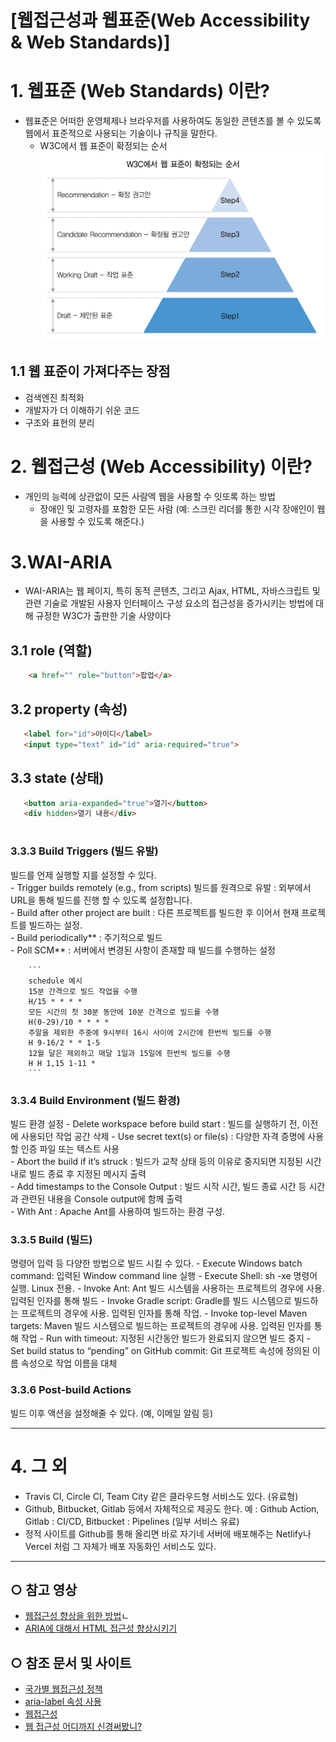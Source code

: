 [웹접근성과 웹표준(Web Accessibility & Web Standards)] 
======================
# 1. 웹표준 (Web Standards) 이란?
* 웹표준은 어떠한 운영체제나 브라우저를 사용하여도 동일한 콘텐츠를 볼 수 있도록 웹에서 표준적으로 사용되는 기술이나 규칙을 말한다.
    - W3C에서 웹 표준이 확정되는 순서   
    <img src="/KR/Guidebook/웹접근성/process.png" alt="how_decide_web_standard" title="how_decide_web_standard"></img>

## 1.1 웹 표준이 가져다주는 장점
* 검색엔진 최적화
* 개발자가 더 이해하기 쉬운 코드
* 구조와 표현의 분리

# 2. 웹접근성 (Web Accessibility) 이란?
* 개인의 능력에 상관없이 모든 사람엑 웹을 사용할 수 잇또록 하는 방법
    - 장애인 및 고령자를 포함한 모든 사람 (예: 스크린 리더를 통한 시각 장애인이 웹을 사용할 수 있도록 해준다.)

# 3.WAI-ARIA
* WAI-ARIA는 웹 페이지, 특히 동적 콘텐츠, 그리고 Ajax, HTML, 자바스크립트 및 관련 기술로 개발된 사용자 인터페이스 구성 요소의 접근성을 증가시키는 방법에 대해 규정한 W3C가 출판한 기술 사양이다

## 3.1 role (역할)
    
```html
    <a href="" role="button">팝업</a>
```

## 3.2 property (속성)
    
```html
   <label for="id">아이디</label>
   <input type="text" id="id" aria-required="true">
```

## 3.3 state (상태)
    
```html
   <button aria-expanded="true">열기</button>
   <div hidden>열기 내용</div>
```


#
 ###  3.3.3 Build Triggers (빌드 유발)
빌드를 언제 실행할 지를 설정할 수 있다.   
    - Trigger builds remotely (e.g., from scripts) 빌드를 원격으로 유발 : 외부에서 URL을 통해 빌드를 진행 할 수 있도록 설정합니다.   
    - Build after other project are built : 다른 프로젝트를 빌드한 후 이어서 현재 프로젝트를 빌드하는 설정.    
    - Build periodically** : 주기적으로 빌드   
    - Poll SCM** : 서버에서 변경된 사항이 존재할 때 빌드를 수행하는 설정     

        ```
        schedule 예시
        15분 간격으로 빌드 작업을 수행
        H/15 * * * *
        모든 시간의 첫 30분 동안에 10분 간격으로 빌드를 수행
        H(0-29)/10 * * * *
        주말을 제외한 주중에 9시부터 16시 사이에 2시간에 한번씩 빌드를 수행
        H 9-16/2 * * 1-5
        12월 달은 제외하고 매달 1일과 15일에 한번씩 빌드를 수행
        H H 1,15 1-11 * 
        ```


 ### 3.3.4 Build Environment (빌드 환경)
 빌드 환경 설정
    - Delete workspace before build start : 빌드를 실행하기 전, 이전에 사용되던 작업 공간 삭제 
    - Use secret text(s) or file(s) : 다양한 자격 증명에 사용할 인증 파일 또는 텍스트 사용    
    - Abort the build if it’s struck : 빌드가 교착 상태 등의 이유로 중지되면 지정된 시간 내로 빌드 종료 후 지정된 메시지 출력    
    - Add timestamps to the Console Output : 빌드 시작 시간, 빌드 종료 시간 등 시간과 관련된 내용을 Console output에 함께 출력  
    - With Ant : Apache Ant를 사용하여 빌드하는 환경 구성. 

 ### 3.3.5 Build (빌드)
 명령어 입력 등 다양한 방법으로 빌드 시킬 수 있다.
    - Execute Windows batch command: 입력된 Window command line 실행
    - Execute Shell: sh -xe 명령어 실행. Linux 전용.
    - Invoke Ant: Ant 빌드 시스템을 사용하는 프로젝트의 경우에 사용. 입력된 인자를 통해 빌드
    - Invoke Gradle script: Gradle를 빌드 시스템으로 빌드하는 프로젝트의 경우에 사용. 입력된 인자를 통해 작업.
    - Invoke top-level Maven targets: Maven 빌드 시스템으로 빌드하는 프로젝트의 경우에 사용. 입력된 인자를 통해 작업
    - Run with timeout: 지정된 시간동안 빌드가 완료되지 않으면 빌드 중지
    - Set build status to “pending” on GitHub commit: Git 프로젝트 속성에 정의된 이름 속성으로 작업 이름을 대체 

### 3.3.6 Post-build Actions 
빌드 이후 액션을 설정해줄 수 있다. (예, 이메일 알림 등)

****
# 4. 그 외
* Travis CI, Circle CI, Team City 같은 클라우드형 서비스도 있다. (유료형)
* Github, Bitbucket, Gitlab 등에서 자체적으로 제공도 한다. 예 : Github Action, Gitlab : CI/CD, Bitbucket : Pipelines (일부 서비스 유료)
* 정적 사이트를 Github를 통해 올리면 바로 자기네 서버에 배포해주는 Netlify나 Vercel 처럼 그 자체가 배포 자동화인 서비스도 있다.
***** 

## ○ 참고 영상
* [웹접근성 향상을 위한 방법](https://youtu.be/g8-Y8dHQ22Y)ㄴ
* [ARIA에 대해서 HTML 접근성 향상시키기](https://youtu.be/MQHNTzdqet0)


## ○ 참조 문서 및 사이트
* [국가별 웹접근성 정책](https://www.w3.org/WAI/policies)
* [aria-label 속성 사용](https://developer.mozilla.org/ko/docs/Web/Accessibility/ARIA/ARIA_Techniques/Using_the_aria-label_attribute) 
* [웹접근성](https://www.w3.org/TR/wai-aria/#aria-label)
* [웹 접근성 어디까지 신경써봤니?](https://velog.io/@dev-tinkerbell/%EC%9B%B9%EC%A0%91%EA%B7%BC%EC%84%B1-%EC%96%B4%EB%94%94%EA%B9%8C%EC%A7%80-%EC%8B%A0%EA%B2%BD%EC%8D%A8%EB%B4%A4%EB%8B%88)

